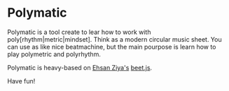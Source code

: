 # Polymatic

Polymatic is a tool create to lear how to work with poly[rhythm|metric|mindset].
Think as a modern circular music sheet. You can use as like nice beatmachine, but the main pourpose is learn how to play polymetric and polyrhythm.

Polymatic is heavy-based on [Ehsan Ziya's](https://github.com/zya) [beet.js](https://github.com/zya/beet.js).

Have fun!
